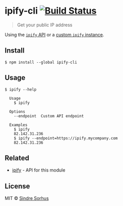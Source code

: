 # ipify-cli [![Build Status](https://travis-ci.org/sindresorhus/ipify-cli.svg?branch=master)](https://travis-ci.org/sindresorhus/ipify-cli)

> Get your public IP address

Using the [`ipify` API](https://www.ipify.org) or a [custom `ipify` instance](https://github.com/rdegges/ipify-api).


## Install

```
$ npm install --global ipify-cli
```


## Usage

```
$ ipify --help

  Usage
    $ ipify

  Options
    --endpoint  Custom API endpoint

  Examples
    $ ipify
    82.142.31.236
    $ ipify --endpoint=https://ipify.mycompany.com
    82.142.31.236
```


## Related

- [ipify](https://github.com/sindresorhus/ipify) - API for this module


## License

MIT © [Sindre Sorhus](https://sindresorhus.com)
